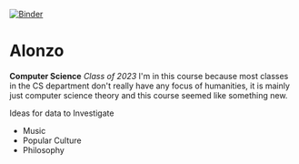 [![Binder](https://mybinder.org/badge_logo.svg)](https://mybinder.org/v2/gh/alonzoaam/dh140finalproject/master)

# Alonzo

**Computer Science**
*Class of 2023*
I'm in this course because most classes in the CS department don't really have any focus of humanities, it is mainly just computer science theory and this course seemed like something new.

Ideas for data to Investigate
* Music
* Popular Culture
* Philosophy


